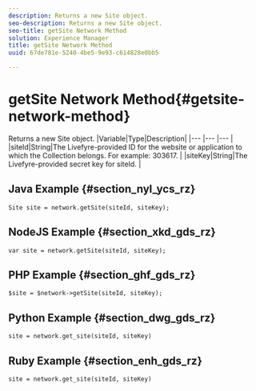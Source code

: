 ```yaml
---
description: Returns a new Site object.
seo-description: Returns a new Site object.
seo-title: getSite Network Method
solution: Experience Manager
title: getSite Network Method
uuid: 67de781e-5240-4be5-9e93-c614828e0bb5

---
```


# getSite Network Method{#getsite-network-method}

Returns a new Site object.
|Variable|Type|Description|
|--- |--- |--- |
|siteId|String|The Livefyre-provided ID for the website or application to which the Collection belongs. For example: 303617.  |
|siteKey|String|The Livefyre-provided secret key for siteId.  |

## Java Example {#section_nyl_ycs_rz}

```
Site site = network.getSite(siteId, siteKey); 

```

## NodeJS Example {#section_xkd_gds_rz}

```
var site = network.getSite(siteId, siteKey); 

```

## PHP Example {#section_ghf_gds_rz}

```
$site = $network->getSite(siteId, siteKey);

```

## Python Example {#section_dwg_gds_rz}

```
site = network.get_site(siteId, siteKey) 

```

## Ruby Example {#section_enh_gds_rz}

```
site = network.get_site(siteId, siteKey) 

```

